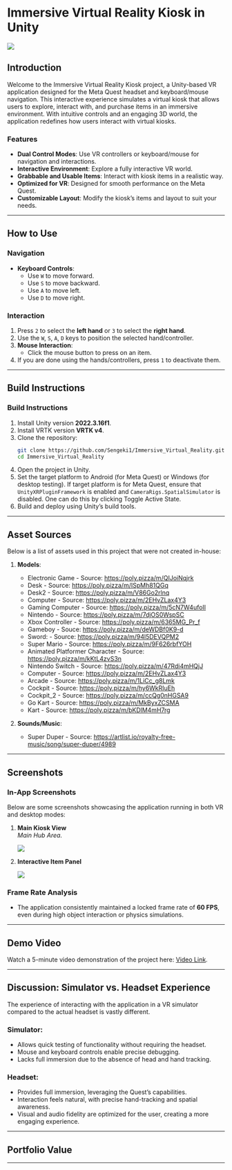 # Immersive Virtual Reality Kiosk in Unity

<img src="https://github.com/user-attachments/assets/2e2fa7d8-ecb2-46e3-be8d-718bb29e8fd0" align="center">

## Introduction

Welcome to the Immersive Virtual Reality Kiosk project, a Unity-based VR application designed for the Meta Quest headset and keyboard/mouse navigation. This interactive experience simulates a virtual kiosk that allows users to explore, interact with, and purchase items in an immersive environment. With intuitive controls and an engaging 3D world, the application redefines how users interact with virtual kiosks.

### Features

- **Dual Control Modes**: Use VR controllers or keyboard/mouse for navigation and interactions.
- **Interactive Environment**: Explore a fully interactive VR world.
- **Grabbable and Usable Items**: Interact with kiosk items in a realistic way.
- **Optimized for VR**: Designed for smooth performance on the Meta Quest.
- **Customizable Layout**: Modify the kiosk’s items and layout to suit your needs.

---

## How to Use

### Navigation
- **Keyboard Controls**:
  - Use `W` to move forward.
  - Use `S` to move backward.
  - Use `A` to move left.
  - Use `D` to move right.

### Interaction
1. Press `2` to select the **left hand** or `3` to select the **right hand**.
2. Use the `W`, `S`, `A`, `D` keys to position the selected hand/controller.
3. **Mouse Interaction**:
   - Click the mouse button to press on an item.
4. If you are done using the hands/controllers, press `1` to deactivate them.

---

## Build Instructions

### Build Instructions
1. Install Unity version **2022.3.16f1**.
2. Install VRTK version **VRTK v4**.
3. Clone the repository:  
   ```bash
   git clone https://github.com/Sengeki1/Immersive_Virtual_Reality.git
   cd Immersive_Virtual_Reality
   ```
4. Open the project in Unity.
5. Set the target platform to Android (for Meta Quest) or Windows (for desktop testing). If target platform is for Meta Quest, ensure that ``UnityXRPluginFramework`` is enabled and ``CameraRigs.SpatialSimulator`` is disabled. One can do this by clicking Toggle Active State.
6. Build and deploy using Unity’s build tools.

---

## Asset Sources

Below is a list of assets used in this project that were not created in-house:

1. **Models**:
   - Electronic Game - Source: <https://poly.pizza/m/QIJoiNqjrk>
   - Desk - Source: <https://poly.pizza/m/ISpMh81QGq>
   - Desk2 - Source: <https://poly.pizza/m/V86Go2rlnq>
   - Computer - Source: <https://poly.pizza/m/2EHvZLax4Y3>
   - Gaming Computer - Source: <https://poly.pizza/m/5cN7W4ufoII>
   - Nintendo - Source: <https://poly.pizza/m/7djOS0WspSC>
   - Xbox Controller - Source: <https://poly.pizza/m/6365MG_Pr_f>
   - Gameboy - Souce: <https://poly.pizza/m/deWDBf0K9-d>
   - Sword: - Source: <https://poly.pizza/m/94l5DEVQPM2>
   - Super Mario - Source: <https://poly.pizza/m/9F626rbfYOH>
   - Animated Platformer Character - Source: <https://poly.pizza/m/kKtL4zvS3n>
   - Nintendo Switch - Source: <https://poly.pizza/m/47Rdi4mHQjJ>
   - Computer - Source: <https://poly.pizza/m/2EHvZLax4Y3>
   - Arcade - Source: <https://poly.pizza/m/1LiCc_g8Lmk>
   - Cockpit - Source: <https://poly.pizza/m/hy6WkRIuEh>
   - Cockpit_2 - Source: <https://poly.pizza/m/ccQg0nHGSA9>
   - Go Kart - Source: <https://poly.pizza/m/MkByxZCSMA>
   - Kart - Source: <https://poly.pizza/m/bKDlM4mH7rg>
   
2. **Sounds/Music**:
   - Super Duper - Source: <https://artlist.io/royalty-free-music/song/super-duper/4989>

---

## Screenshots

### In-App Screenshots

Below are some screenshots showcasing the application running in both VR and desktop modes:

1. **Main Kiosk View**  
   _Main Hub Area._
   
   <img src="https://github.com/user-attachments/assets/83c721b3-55b4-4152-b16c-b09fc3b46e0e" align="center">

2. **Interactive Item Panel**
   
   <img src="https://github.com/user-attachments/assets/5d50f4fb-875b-4ffe-96e2-db230242c485" align="center">

### Frame Rate Analysis
- The application consistently maintained a locked frame rate of **60 FPS**, even during high object interaction or physics simulations.

---

## Demo Video

Watch a 5-minute video demonstration of the project here: [Video Link](#).

---

## Discussion: Simulator vs. Headset Experience

The experience of interacting with the application in a VR simulator compared to the actual headset is vastly different.  
### Simulator:
- Allows quick testing of functionality without requiring the headset.
- Mouse and keyboard controls enable precise debugging.
- Lacks full immersion due to the absence of head and hand tracking.

### Headset:
- Provides full immersion, leveraging the Quest’s capabilities.
- Interaction feels natural, with precise hand-tracking and spatial awareness.
- Visual and audio fidelity are optimized for the user, creating a more engaging experience.

---

## Portfolio Value

---
